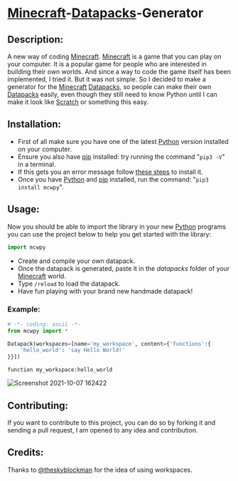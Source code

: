 # [Minecraft](https://www.minecraft.net)-[Datapacks](https://minecraft.gamepedia.com/Data_Pack)-Generator  

## Description:  
A new way of coding [Minecraft](https://www.minecraft.net).
[Minecraft](https://www.minecraft.net) is a game that you can play on your computer. It is a popular game for people who are interested in building their own worlds. And since a way to code the game itself has been implemented, I tried it. But it was not simple. So I decided to make a generator for the [Minecraft](https://www.minecraft.net) [Datapacks](https://minecraft.gamepedia.com/Data_Pack), so people can make their own [Datapacks](https://minecraft.gamepedia.com/Data_Pack) easily, even though they still need to know Python until I can make it look like [Scratch](https:/scratch.mit.edu) or something this easy.

## Installation:  
* First of all make sure you have one of the latest [Python](https://www.python.org/downloads/) version installed on your computer.  
* Ensure you also have [pip](https://pip.pypa.io/en/stable/installation/) installed: try running the command "`pip3 -V`" in a terminal.  
* If this gets you an error message follow [these steps](https://pip.pypa.io/en/stable/installation/) to install it.  
* Once you have [Python](https://www.python.org/downloads/) and [pip](https://pip.pypa.io/en/stable/installation/) installed, run the command: "`pip3 install mcwpy`".  


## Usage:  
Now you should be able to import the library in your new [Python](https://www.python.org/downloads/) programs you can use the project below to help you get started with the library:  
```py 
import mcwpy
```  
* Create and compile your own datapack.  
* Once the datapack is generated, paste it in the *datapacks* folder of your [Minecraft](https://www.minecraft.net/download) world.  
* Type `/reload` to load the datapack.  
* Have fun playing with your brand new handmade datapack!  

### Example:  
```python
# -*- coding: ascii -*-
from mcwpy import *

Datapack(workspaces=[name='my_workspace', content={'functions':{
    'hello_world': 'say Hello World!'
}}])
```
```mcfunction
function my_workspace:hello_world
```
![Screenshot 2021-10-07 162422](https://user-images.githubusercontent.com/88092549/136458850-c71a3e5b-4351-498f-9161-9f2438f8ea91.png)

## Contributing:
If you want to contribute to this project, you can do so by forking it and sending a pull request, I am opened to any idea and contribution.

## Credits:
Thanks to [@theskyblockman](https://github.com/theskyblockman) for the idea of using workspaces.
